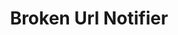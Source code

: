 ---
title: Broken Url Notifier
redirect_from:
    - /broken-url-notifier/
redirect_to: https://wordpress.org/plugins/broken-url-notifier
---